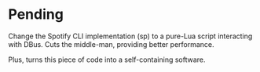 # Pending

Change the Spotify CLI implementation (sp) to a pure-Lua script interacting with
DBus. Cuts the middle-man, providing better performance.

Plus, turns this piece of code into a self-containing software.

